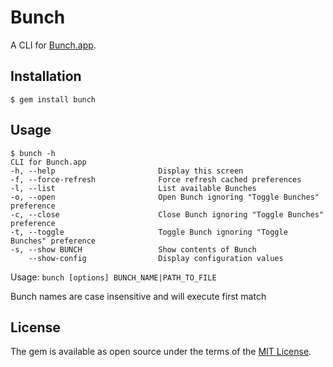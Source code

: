 # Bunch

A CLI for [Bunch.app](https://brettterpstra.com/projects/bunch).

## Installation

    $ gem install bunch

## Usage

    $ bunch -h  
    CLI for Bunch.app
    -h, --help                       Display this screen
    -f, --force-refresh              Force refresh cached preferences
    -l, --list                       List available Bunches
    -o, --open                       Open Bunch ignoring "Toggle Bunches" preference
    -c, --close                      Close Bunch ignoring "Toggle Bunches" preference
    -t, --toggle                     Toggle Bunch ignoring "Toggle Bunches" preference
    -s, --show BUNCH                 Show contents of Bunch
        --show-config                Display configuration values

Usage: `bunch [options] BUNCH_NAME|PATH_TO_FILE`

Bunch names are case insensitive and will execute first match

## License

The gem is available as open source under the terms of the [MIT License](https://opensource.org/licenses/MIT).
